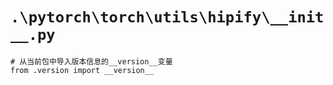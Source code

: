 # `.\pytorch\torch\utils\hipify\__init__.py`

```
# 从当前包中导入版本信息的__version__变量
from .version import __version__
```